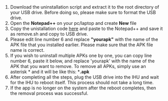## 



1. Download the uninstallation script and extract it to the root directory of your USB drive. Before doing so, please make sure to format the USB drive.
2. Open the **Notepad++** on your pc/laptop and create **New** file
3. Copy the unistallation code [here](uninstall.sh) and paste to the Notepad++ and save it as remove.sh and copy to USB drive.
4.  Please edit line number 6 and replace **"yourapk"** with the name of the APK file that you installed earlier. Please make sure that the APK file name is correct.
5.  If you wish to uninstall multiple APKs one by one, you can copy line number 6, paste it below, and replace 'yourapk' with the name of the APK that you want to remove. To remove all APKs, simply use an asterisk * and it will be like this: ***.apk**
6.  After completing all the steps, plug the USB drive into the IHU and wait for the IHU to reboot itself. This process should not take a long time.
7.  If the app is no longer on the system after the reboot completes, then the removal process was successful.

